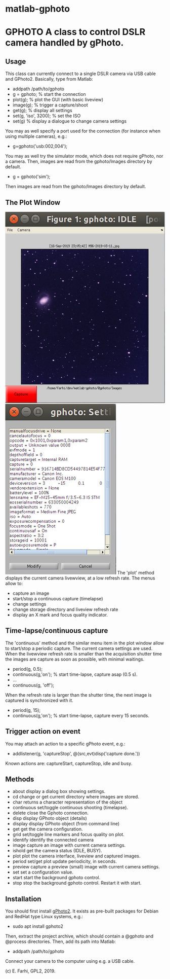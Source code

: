 # matlab-gphoto
GPHOTO A class to control DSLR camera handled by gPhoto.
========================================================

Usage
-----
This class can currently connect to a single DSLR camera via USB cable and GPhoto2.
Basically, type from Matlab:
- addpath /path/to/gphoto
- g = gphoto;           % start the connection
- plot(g);              % plot the GUI (with basic liveview)
- image(g);             % trigger a capture/shoot
- get(g);               % display all settings
- set(g, 'iso', 3200);  % set the ISO
- set(g)                % display a dialogue to change camera settings

You may as well specify a port used for the connection (for instance when 
using multiple cameras), e.g.:
- g=gphoto('usb:002,004');

You may as well try the simulator mode, which does not require gPhoto, 
nor a camera. Then, images are read from the gphoto/Images directory by default.
- g = gphoto('sim');

Then images are read from the gphoto/Images directory by default.

The Plot Window
---------------
![The gPhoto Plot window](@gphoto/doc/gphoto_plot.png)
![The gPhoto Settings dialogue](@gphoto/doc/gphoto_settings.png)
The 'plot' method displays the current camera livewview, at a low refresh rate.
The menus allow to:
- capture an image
- start/stop a continuous capture (timelapse)
- change settings
- change storage directory and liveview refresh rate
- display an X mark and focus quality indicator.

Time-lapse/continuous capture
-----------------------------
The 'continuous' method and the similar menu item in the plot window allow
to start/stop a periodic capture. The current camera settings are used.
When the livewview refresh rate is smaller than the acquisition shutter time
the images are capture as soon as possible, with minimal waitings. 
- period(g, 0.5);
- continuous(g,'on'); % start time-lapse, capture asap (0.5 s).
- ...
- continuous(g, 'off');

When the refresh rate is larger than the shutter time, the next image is 
captured is synchronized with it.
- period(g, 15);
- continuous(g,'on'); % start time-lapse, capture every 15 seconds.

Trigger action on event
-----------------------
You may attach an action to a specific gPhoto event, e.g.:
- addlistener(g, 'captureStop', @(src,evt)disp('capture done.'))

Known actions are: captureStart, captureStop, idle and busy.

Methods
-------
- about       display a dialog box showing settings.
- cd          change or get current directory where images are stored. 
- char        returns a character representation of the object
- continuous  set/toggle continuous shooting (timelapse).
- delete      close the Gphoto connection.
- disp        display GPhoto object (details)
- display     display GPhoto object (from command line)
- get         get the camera configuration.
- grid        set/toggle line markers and focus quality on plot.
- identify    identify the connected camera
- image       capture an image with current camera settings.
- ishold      get the camera status (IDLE, BUSY).
- plot        plot the camera interface, liveview and captured images.
- period      set/get plot update periodicity, in seconds.
- preview     capture a preview (small) image with current camera settings.
- set         set a configuration value.
- start       start the background gphoto control.
- stop        stop the background gphoto control. Restart it with start.

Installation
------------
You should first install [gPhoto2](http://www.gphoto.org/ "gPhoto"). It exists
as pre-built packages for Debian and RedHat type Linux systems, e.g.:
- sudo apt install gphoto2

Then, extract the project archive, which should contain a @gphoto and @process 
directories. Then, add its path into Matlab:
- addpath /path/to/gphoto

Connect your camera to the computer using e.g. a USB cable.

(c) E. Farhi, GPL2, 2019.
